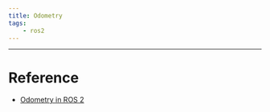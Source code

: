 ```yaml
---
title: Odometry
tags:
    - ros2
---
```




---

# Reference 
- [Odometry in ROS 2](https://automaticaddison.com/set-up-the-odometry-for-a-simulated-mobile-robot-in-ros-2/)